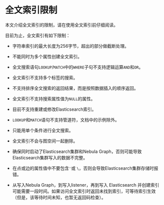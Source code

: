 # 全文索引限制

本文介绍全文索引的限制，请在使用全文索引前仔细阅读。

目前为止，全文索引有如下限制：

- 字符串索引的最大长度为256字节，超出的部分做截断处理。

- 不能同时为多个属性创建全文索引。

- 全文搜索语句`LOOKUP`/`MATCH`中的`WHERE`子句不支持逻辑运算`AND`和`OR`。

- 全文索引不支持多个标签的搜索。

- 不支持排序全文搜索的返回结果，而是按照数据插入的顺序返回。

- 全文索引不支持搜索属性值为`NULL`的属性。

- 目前不支持重建或修改Elasticsearch索引。

- `LOOKUP`和`MATCH`语句不支持管道符，文档中的示例除外。

- 只能用单个条件进行全文搜索。

- 全文索引不会与图空间一起删除。

- 确保同时启动了Elasticsearch集群和Nebula Graph，否则可能导致Elasticsearch集群写入的数据不完整。

- 在点或边的属性值中不要包含`'`或 `\`，否则会导致Elasticsearch集群存储时报错。

- 从写入Nebula Graph，到写入listener，再到写入 Elasticsearch 并创建索引可能需要一段时间。如果访问全文索引时返回未找到索引，可等待索引生效（但是，该等待时间未知，也暂无返回码检查）。
